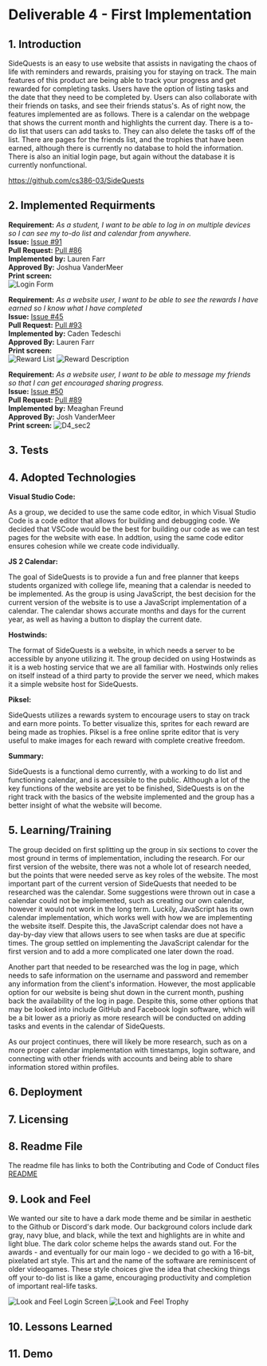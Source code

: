 # Deliverable 4 - First Implementation

## 1. Introduction
SideQuests is an easy to use website that assists in navigating the chaos of life with reminders and rewards, praising you for staying on track. The main features of this product are being able to track your progress and get rewarded for completing tasks. Users have the option of listing tasks and the date that they need to be completed by. Users can also collaborate with their friends on tasks, and see their friends status's. As of right now, the features implemented are as follows. There is a calendar on the webpage that shows the current month and highlights the current day. There is a to-do list that users can add tasks to. They can also delete the tasks off of the list. There are pages for the friends list, and the trophies that have been earned, although there is currently no database to hold the information. There is also an initial login page, but again without the database it is currently nonfunctional. 

https://github.com/cs386-03/SideQuests

## 2. Implemented Requirments

**Requirement:** _As a student, I want to be able to log in on multiple devices so I can see my to-do list and calendar from anywhere._ \
**Issue:** [Issue #91](https://github.com/cs386-03/SideQuests/issues/91)\
**Pull Request:** [Pull #86](https://github.com/cs386-03/SideQuests/pull/86)\
**Implemented by:** Lauren Farr\
**Approved By:** Joshua VanderMeer\
**Print screen:** \
![Login Form](LoginForm.JPG)

**Requirement:** _As a website user, I want to be able to see the rewards I have earned so I know what I have completed_\
**Issue:** [Issue #45](https://github.com/cs386-03/SideQuests/issues/45) \
**Pull Request:** [Pull #93](https://github.com/cs386-03/SideQuests/pull/93)\
**Implemented by:** Caden Tedeschi\
**Approved By:** Lauren Farr\
**Print screen:**\
![Reward List](rewardsList.png)
![Reward Description](rewardDescription.png)

**Requirement:** _As a website user, I want to be able to message my friends so that I can get encouraged sharing progress._\
**Issue:** [Issue #50](https://github.com/cs386-03/SideQuests/issues/50)\
**Pull Request:** [Pull #89](https://github.com/cs386-03/SideQuests/pull/89)\
**Implemented by:** Meaghan Freund\
**Approved By:** Josh VanderMeer\
**Print screen:**
![D4_sec2](https://user-images.githubusercontent.com/102330088/227682723-b52f82c9-8393-401d-a1d4-a0361be19ff6.jpg)

## 3. Tests

## 4. Adopted Technologies
**Visual Studio Code:**

As a group, we decided to use the same code editor, in which Visual Studio Code is a code editor that allows for building and debugging code. We decided that VSCode would be the best for building our code as we can test pages for the website with ease. In addtion, using the same code editor ensures cohesion while we create code individually.

**JS 2 Calendar:**

The goal of SideQuests is to provide a fun and free planner that keeps students organized with college life, meaning that a calendar is needed to be implemented. As the group is using JavaScript, the best decision for the current version of the website is to use a JavaScript implementation of a calendar. The calendar shows accurate months and days for the current year, as well as having a button to display the current date.

**Hostwinds:**

The format of SideQuests is a website, in which needs a server to be accessible by anyone utilizing it. The group decided on using Hostwinds as it is a web hosting service that we are all familiar with. Hostwinds only relies on itself instead of a third party to provide the server we need, which makes it a simple website host for SideQuests.

**Piksel:**

SideQuests utilizes a rewards system to encourage users to stay on track and earn more points. To better visualize this, sprites for each reward are being made as trophies. Piksel is a free online sprite editor that is very useful to make images for each reward with complete creative freedom.

**Summary:**

SideQuests is a functional demo currently, with a working to do list and functioning calendar, and is accessible to the public. Although a lot of the key functions of the website are yet to be finished, SideQuests is on the right track with the basics of the website implemented and the group has a better insight of what the website will become.

## 5. Learning/Training

The group decided on first splitting up the group in six sections to cover the most ground in terms of implementation, including the research. For our first version of the website, there was not a whole lot of research needed, but the points that were needed serve as key roles of the website. The most important part of the current version of SideQuests that needed to be researched was the calendar. Some suggestions were thrown out in case a calendar could not be implemented, such as creating our own calendar, however it would not work in the long term. Luckily, JavaScript has its own calendar implementation, which works well with how we are implementing the website itself. Despite this, the JavaScript calendar does not have a day-by-day view that allows users to see when tasks are due at specific times. The group settled on implementing the JavaScript calendar for the first version and to add a more complicated one later down the road.

Another part that needed to be researched was the log in page, which needs to safe information on the username and password and remember any information from the client's information. However, the most applicable option for our website is being shut down in the current month, pushing back the availability of the log in page. Despite this, some other options that may be looked into include GitHub and Facebook login software, which will be a bit lower as a prioriy as more research will be conducted on adding tasks and events in the calendar of SideQuests.

As our project continues, there will likely be more research, such as on a more proper calendar implementation with timestamps, login software, and connecting with other friends with accounts and being able to share information stored within profiles.

## 6. Deployment

## 7. Licensing

## 8. Readme File

The readme file has links to both the Contributing and Code of Conduct files \
[README](../README.md)

## 9. Look and Feel

We wanted our site to have a dark mode theme and be similar in aesthetic to the Github or Discord's dark mode. Our background colors include dark gray, navy blue, and black, while the text and highlights are in white and light blue. The dark color scheme helps the awards stand out. For the awards - and eventually for our main logo - we decided to go with a 16-bit, pixelated art style. This art and the name of the software are reminiscent of older videogames. These style choices give the idea that checking things off your to-do list is like a game, encouraging productivity and completion of important real-life tasks.

![Look and Feel Login Screen](D4_Part9_1.JPG)
![Look and Feel Trophy](trophy1.png)

## 10. Lessons Learned

## 11. Demo
